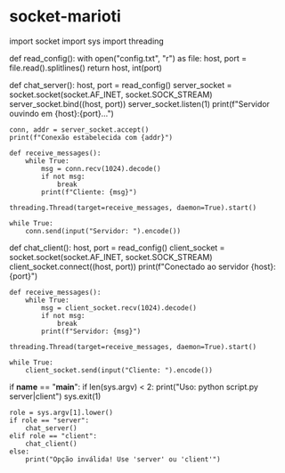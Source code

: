# socket-marioti
import socket
import sys
import threading

def read_config():
    with open("config.txt", "r") as file:
        host, port = file.read().splitlines()
    return host, int(port)

def chat_server():
    host, port = read_config()
    server_socket = socket.socket(socket.AF_INET, socket.SOCK_STREAM)
    server_socket.bind((host, port))
    server_socket.listen(1)
    print(f"Servidor ouvindo em {host}:{port}...")
    
    conn, addr = server_socket.accept()
    print(f"Conexão estabelecida com {addr}")
    
    def receive_messages():
        while True:
            msg = conn.recv(1024).decode()
            if not msg:
                break
            print(f"Cliente: {msg}")
    
    threading.Thread(target=receive_messages, daemon=True).start()
    
    while True:
        conn.send(input("Servidor: ").encode())

def chat_client():
    host, port = read_config()
    client_socket = socket.socket(socket.AF_INET, socket.SOCK_STREAM)
    client_socket.connect((host, port))
    print(f"Conectado ao servidor {host}:{port}")
    
    def receive_messages():
        while True:
            msg = client_socket.recv(1024).decode()
            if not msg:
                break
            print(f"Servidor: {msg}")
    
    threading.Thread(target=receive_messages, daemon=True).start()
    
    while True:
        client_socket.send(input("Cliente: ").encode())

if __name__ == "__main__":
    if len(sys.argv) < 2:
        print("Uso: python script.py server|client")
        sys.exit(1)
    
    role = sys.argv[1].lower()
    if role == "server":
        chat_server()
    elif role == "client":
        chat_client()
    else:
        print("Opção inválida! Use 'server' ou 'client'")
